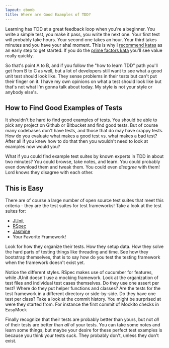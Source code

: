 ```yaml
---
layout: ebomb
title: Where are Good Examples of TDD?
---
```


Learning has TDD at a great feedback loop when you're a beginner. You write a simple test, you make it pass, you write the next one. Your first test will probably take hours. Your second one takes an hour. Your third takes minutes and you have your aha! moment. This is why I [recommend katas](http://paytonrules.com/software-development/2015/01/13/how-to-learn-tdd.html) as an early step to get started. If you do the [prime factors kata](http://butunclebob.com/ArticleS.UncleBob.ThePrimeFactorsKata) you'll see value really quickly.

So that's point A to B, and if you follow the "how to learn TDD" path you'll get from B to C as well, but a lot of developers still want to see what a good unit test should look like. They sense problems in their tests but can't put their finger on it. I have my own opinions on what a test should look like but that's not what I'm gonna talk about today. My style is not your style or anybody else's.

## How to Find Good Examples of Tests

It shouldn't be hard to find good examples of tests. You should be able to pick any project on Github or Bitbucket and find good tests. But of course many codebases don't have tests, and those that do may have crappy tests. How do you evaluate what makes a good test vs. what makes a bad test? After all if you knew how to do that then you wouldn't need to look at examples now would you?

What if you could find example test suites by known experts in TDD in about two minutes? You could browse, take notes, and learn. You could probably even download them and tweak them. You could even _disagree_ with them! Lord knows they disagree with each other.

## This is Easy

There are of course a large number of open source test suites that meet this criteria - they are the test suites for test frameworks! Take a look at the test suites for:

* [JUnit](https://github.com/junit-team/junit)
* [RSpec](https://github.com/rspec/rspec)
* [Jasmine](https://github.com/jasmine/jasmine)
* Your Favorite Framework!

Look for how they organize their tests. How they setup data. How they solve the hard parts of testing things like threading and time. See how they bootstrap themselves, that is to say how do you test the testing framework when the framework doesn't exist yet.

Notice the different styles. RSpec makes use of cucumber for features, while JUnit doesn't use a mocking framework. Look at the organization of test files and individual test cases themselves. Do they use one assert per test? Where do they put helper functions and classes? Are the tests for the test framework in a different directory or side-by-side. Do they have one test per class? Take a look at the commit history. You might be surprised at were they started from. For instance the first commit of Mockito checks in EasyMock

Finally recognize that their tests are probably better than yours, but not _all_ of their tests are better than _all_ of your tests. You can take some notes and learn some things, but maybe your desire for these perfect test examples is because you think your tests suck. They probably don't, unless they don't exist.

